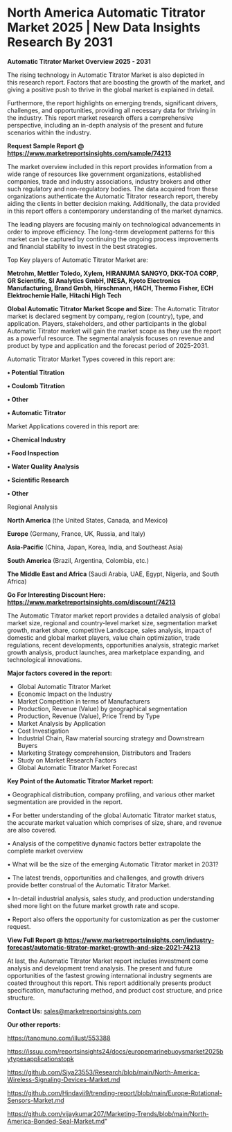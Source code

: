 # North America Automatic Titrator Market 2025 | New Data Insights Research By 2031

<Strong> Automatic Titrator Market Overview 2025 - 2031</strong>

The rising technology in Automatic Titrator Market is also depicted in this research report. Factors that are boosting the growth of the market, and giving a positive push to thrive in the global market is explained in detail.

Furthermore, the report highlights on emerging trends, significant drivers, challenges, and opportunities, providing all necessary data for thriving in the industry. This report market research offers a comprehensive perspective, including an in-depth analysis of the present and future scenarios within the industry.

<strong>Request Sample Report @ <a href=https://www.marketreportsinsights.com/sample/74213>https://www.marketreportsinsights.com/sample/74213</a></strong>

The market overview included in this report provides information from a wide range of resources like government organizations, established companies, trade and industry associations, industry brokers and other such regulatory and non-regulatory bodies. The data acquired from these organizations authenticate the Automatic Titrator research report, thereby aiding the clients in better decision making. Additionally, the data provided in this report offers a contemporary understanding of the market dynamics.

The leading players are focusing mainly on technological advancements in order to improve efficiency. The long-term development patterns for this market can be captured by continuing the ongoing process improvements and financial stability to invest in the best strategies.

Top Key players of Automatic Titrator Market are:

<strong>Metrohm, Mettler Toledo, Xylem, HIRANUMA SANGYO, DKK-TOA CORP, GR Scientific, SI Analytics GmbH, INESA, Kyoto Electronics Manufacturing, Brand Gmbh, Hirschmann, HACH, Thermo Fisher, ECH Elektrochemie Halle, Hitachi High Tech</strong>

<strong><b>Global Automatic Titrator Market Scope and Size:</b></strong>
The Automatic Titrator market is declared segment by company, region (country), type, and application. Players, stakeholders, and other participants in the global Automatic Titrator market will gain the market scope as they use the report as a powerful resource. The segmental analysis focuses on revenue and product by type and application and the forecast period of 2025-2031.

Automatic Titrator Market Types covered in this report are:

<strong>• Potential Titration

• Coulomb Titration

• Other

• Automatic Titrator</strong>

Market Applications covered in this report are:

<strong>• Chemical Industry

• Food Inspection

• Water Quality Analysis

• Scientific Research

• Other</strong> 

Regional Analysis

<strong>North America</strong> (the United States, Canada, and Mexico)

<strong>Europe</strong> (Germany, France, UK, Russia, and Italy)

<strong>Asia-Pacific</strong> (China, Japan, Korea, India, and Southeast Asia)

<strong>South America</strong> (Brazil, Argentina, Colombia, etc.)

<strong>The Middle East and Africa</strong> (Saudi Arabia, UAE, Egypt, Nigeria, and South Africa)

<strong>Go For Interesting Discount Here: <a href=https://www.marketreportsinsights.com/discount/74213>https://www.marketreportsinsights.com/discount/74213</a></strong>

The Automatic Titrator market report provides a detailed analysis of global market size, regional and country-level market size, segmentation market growth, market share, competitive Landscape, sales analysis, impact of domestic and global market players, value chain optimization, trade regulations, recent developments, opportunities analysis, strategic market growth analysis, product launches, area marketplace expanding, and technological innovations.

<strong><b>Major factors covered in the report:</b></strong>
<ul>
  <li>Global Automatic Titrator Market </li>
  <li>Economic Impact on the Industry</li>
  <li>Market Competition in terms of Manufacturers</li>
  <li>Production, Revenue (Value) by geographical segmentation</li>
  <li>Production, Revenue (Value), Price Trend by Type</li>
  <li>Market Analysis by Application</li>
  <li>Cost Investigation</li>
  <li>Industrial Chain, Raw material sourcing strategy and Downstream Buyers</li>
  <li>Marketing Strategy comprehension, Distributors and Traders</li>
  <li>Study on Market Research Factors</li>
  <li>Global Automatic Titrator Market Forecast</li>
</ul>

<strong><b>Key Point of the Automatic Titrator Market report:</b></strong>

• Geographical distribution, company profiling, and various other market segmentation are provided in the report.

• For better understanding of the global Automatic Titrator market status, the accurate market valuation which comprises of size, share, and revenue are also covered.

• Analysis of the competitive dynamic factors better extrapolate the complete market overview

• What will be the size of the emerging Automatic Titrator market in 2031?

• The latest trends, opportunities and challenges, and growth drivers provide better construal of the Automatic Titrator Market.

• In-detail industrial analysis, sales study, and production understanding shed more light on the future market growth rate and scope.

• Report also offers the opportunity for customization as per the customer request.

<strong><b>View Full Report @ <a href=https://www.marketreportsinsights.com/industry-forecast/automatic-titrator-market-growth-and-size-2021-74213>https://www.marketreportsinsights.com/industry-forecast/automatic-titrator-market-growth-and-size-2021-74213</a></b></strong>


At last, the Automatic Titrator Market report includes investment come analysis and development trend analysis. The present and future opportunities of the fastest growing international industry segments are coated throughout this report. This report additionally presents product specification, manufacturing method, and product cost structure, and price structure.

<strong>Contact Us:</strong>
sales@marketreportsinsights.com

<strong>Our other reports:</strong>

<a href=https://tanomuno.com/illust/553388>https://tanomuno.com/illust/553388</a>

<a href=https://issuu.com/reportsinsights24/docs/europemarinebuoysmarket2025bytypesapplicationstopk>https://issuu.com/reportsinsights24/docs/europemarinebuoysmarket2025bytypesapplicationstopk</a>

<a href=https://github.com/Siya23553/Research/blob/main/North-America-Wireless-Signaling-Devices-Market.md>https://github.com/Siya23553/Research/blob/main/North-America-Wireless-Signaling-Devices-Market.md</a>

<a href=https://github.com/Hindavii9/trending-report/blob/main/Europe-Rotational-Sensors-Market.md>https://github.com/Hindavii9/trending-report/blob/main/Europe-Rotational-Sensors-Market.md</a>

<a href=https://github.com/vijaykumar207/Marketing-Trends/blob/main/North-America-Bonded-Seal-Market.md>https://github.com/vijaykumar207/Marketing-Trends/blob/main/North-America-Bonded-Seal-Market.md</a>"
